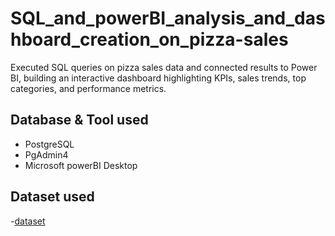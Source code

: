 # SQL_and_powerBI_analysis_and_dashboard_creation_on_pizza-sales
Executed SQL queries on pizza sales data and connected results to Power BI, building an interactive dashboard highlighting KPIs, sales trends, top categories, and performance metrics.

## Database & Tool used
- PostgreSQL
- PgAdmin4
- Microsoft powerBI Desktop

## Dataset used
-<a href = "https://github.com/Tusharnjaiswal/SQL_and_powerBI_analysis_and_dashboard_creation_on_pizza-sales/blob/main/pizza_sales.csv">dataset</a>
